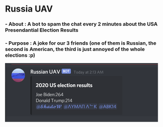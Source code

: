 # Russia UAV 
### - About : A bot to spam the chat every 2 minutes about the USA Presendantial Election Results
### - Purpose : A joke for our 3 friends (one of them is Russian, the second is American, the third is just annoyed of the whole elections :p)
![alt text](https://github.com/ZaidAfane3/Discord_Bots/blob/master/imgs/RUAV1.png?raw=true)